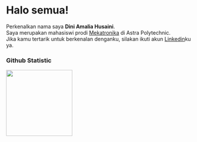 # Halo semua!
Perkenalkan nama saya **Dini Amalia Husaini**.<br>
Saya merupakan mahasiswi prodi [Mekatronika](https://mechatronics.polytechnic.astra.ac.id/) di Astra Polytechnic. <br>
Jika kamu tertarik untuk berkenalan denganku, silakan ikuti akun [Linkedin](https://www.linkedin.com/in/dini-amalia-husaini-57b157276/)ku ya.

### Github Statistic
<p align="left">
<a href="https://github.com/dnnie11">
  <img height="180em" src="https://github-readme-stats-eight-theta.vercel.app/api?username=dnnie11&show_icons=true&theme=algolia&include_all_commits=true&count_private=true"/>
  
</p>

<!--
**dnnie11/dnnie11** is a ✨ _special_ ✨ repository because its `README.md` (this file) appears on your GitHub profile.

Here are some ideas to get you started:

- 🔭 I’m currently working on ...
- 🌱 I’m currently learning ...
- 👯 I’m looking to collaborate on ...
- 🤔 I’m looking for help with ...
- 💬 Ask me about ...
- 📫 How to reach me: ...
- 😄 Pronouns: ...
- ⚡ Fun fact: ...
-->
